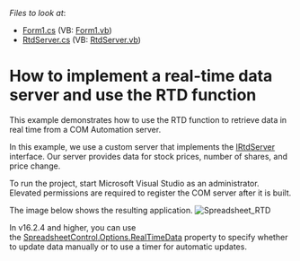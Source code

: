 <!-- default file list -->
*Files to look at*:

* [Form1.cs](./CS/TestRTDClient/Form1.cs) (VB: [Form1.vb](./VB/TestRTDClient/Form1.vb))
* [RtdServer.cs](./CS/TestRTDServer/RtdServer.cs) (VB: [RtdServer.vb](./VB/TestRTDServer/RtdServer.vb))
<!-- default file list end -->
# How to implement a real-time data server and use the RTD function

This example demonstrates how to use the RTD function to retrieve data in real time from a COM Automation server.

In this example, we use a custom server that implements the [IRtdServer](https://docs.microsoft.com/en-US/dotnet/api/microsoft.office.interop.excel.irtdserver) interface. Our server provides data for stock prices, number of shares, and price change.

To run the project, start Microsoft Visual Studio as an administrator. Elevated permissions are required to register the COM server after it is built.

The image below shows the resulting application.
![Spreadsheet_RTD](https://raw.githubusercontent.com/DevExpress-Examples/how-to-implement-real-time-data-server-and-use-rtd-worksheet-function-e5204/19.1.3+/media/f5b2d302-e469-4bd5-af24-6b33570f7c0f.png)

In v16.2.4 and higher, you can use the [SpreadsheetControl.Options.RealTimeData](https://docs.devexpress.com/OfficeFileAPI/DevExpress.Spreadsheet.DocumentOptions.RealTimeData) property to specify whether to update data manually or to use a timer for automatic updates.
